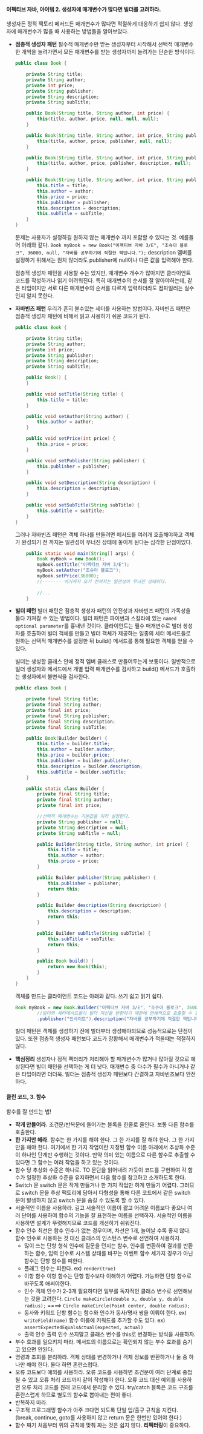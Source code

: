#### 이펙티브 자바, 아이템 2. 생성자에 매개변수가 많다면 빌더를 고려하라.

생성자든 정적 팩토리 메서드든 매개변수가 많다면 적절하게 대응하기 쉽지 않다. 생성자에 매개변수가 많을 때 사용하는 방법들을 알아보았다.

- **점층적 생성자 패턴**
  필수적 매개변수만 받는 생성자부터 시작해서 선택적 매개변수 한 개씩을 늘려가면서 모든 매개변수를 받는 생성자까지 늘려가는 단순한 방식이다.

  ```java
  public class Book {
  
      private String title;
      private String author;
      private int price;
      private String publisher;
      private String description;
      private String subTitle;
  
      public Book(String title, String author, int price) {
          this(title, author, price, null, null, null);
      }
  
      public Book(String title, String author, int price, String publisher) {
          this(title, author, price, publisher, null, null);
      }
  
      public Book(String title, String author, int price, String publisher, String description) {
          this(title, author, price, publisher, description, null);
      }
  
      public Book(String title, String author, int price, String publisher, String description, String subTitle) {
          this.title = title;
          this.author = author;
          this.price = price;
          this.publisher = publisher;
          this.description = description;
          this.subTitle = subTitle;
      }
  }
  ```

  문제는 사용자가 설정하길 원하지 않는 매개변수 까지 포함할 수 있다는 것. 
  예를들어 아래와 같다.
  `Book myBook = new Book("이펙티브 자바 3/E", "조슈아 블로크", 36000, null, "자바를 공부하기에 적절한 책입니다.");`
  description 멤버를 설정하기 위해서는 원치 않더라도 publisher에 null이나 다른 값을 입력해야 한다.

  점층적 생성자 패턴을 사용할 수는 있지만, 매개변수 개수가 많아지면 클라이언트 코드를 작성하거나 읽기 어려워진다.
  특히 매개변수의 순서를 잘 알아야하는데, 같은 타입이지만 서로 다른 매개변수의 순서를 다르게 입력하더라도 컴파일러는 실수인지 알지 못한다.

- **자바빈즈 패턴**
  우리가 흔히 볼수있는 세터를 사용하는 방법이다. 자바빈즈 패턴은 점층적 생성자 패턴에 비해서 읽고 사용하기 쉬운 코드가 된다.

  ```java
  public class Book {
  
      private String title;
      private String author;
      private int price;
      private String publisher;
      private String description;
      private String subTitle;
  
      public Book() {
      }
  
      public void setTitle(String title) {
          this.title = title;
      }
  
      public void setAuthor(String author) {
          this.author = author;
      }
  
      public void setPrice(int price) {
          this.price = price;
      }
  
      public void setPublisher(String publisher) {
          this.publisher = publisher;
      }
  
      public void setDescription(String description) {
          this.description = description;
      }
  
      public void setSubTitle(String subTitle) {
          this.subTitle = subTitle;
      }
  }
  ```

  그러나 자바빈즈 패턴은 객체 하나를 만들려면 메서드를 여러개 호출해야하고 객체가 완성되기 전 까지는 일관성이 무너진 상태에 놓이게 된다는 심각한 단점이있다.

  ```java
      public static void main(String[] args) {
          Book myBook = new Book();
          myBook.setTitle("이펙티브 자바 3/E");
          myBook.setAuthor("조슈아 블로크");
          myBook.setPrice(36000);
          //------- 여기까지 오기 전까지는 일관성이 무너진 상태이다.
        
          //...
      }
  ```

  

- **빌더 패턴**
  빌더 패턴은 점층적 생성자 패턴의 안전성과 자바빈즈 패턴의 가독성을 둘다 가져갈 수 있는 방법이다. 빌더 패턴은 파이썬과 스칼라에 있는 `named optional parameter`를 흉내낸 것이다.
  클라이언트는 필수 매개변수로 빌더 생성자를 호출하여 빌더 객체를 만들고 빌더 객체가 제공하는 일종의 세터 메서드들로 원하는 선택적 매개변수를 설정한 뒤 build() 메서드를 통해 필요한 객체를 얻을 수 있다.

  빌더는 생성할 클래스 안에 정적 멤버 클래스로 만들어두는게 보통이다. 일반적으로 빌더 생성자와 메서드에서 개별 입력 매개변수를 검사하고 build() 메서드가 호출하는 생성자에서 불변식을 검사한다.

  ```java
  public class Book {
  
      private final String title;
      private final String author;
      private final int price;
      private final String publisher;
      private final String description;
      private final String subTitle;
  
      public Book(Builder builder) {
          this.title = builder.title;
          this.author = builder.author;
          this.price = builder.price;
          this.publisher = builder.publisher;
          this.description = builder.description;
          this.subTitle = builder.subTitle;
      }
  
      public static class Builder {
          private final String title;
          private final String author;
          private final int price;
  
          //선택적 매개변수는 기본값을 미리 설정한다.
          private String publisher = null;
          private String description = null;
          private String subTitle = null;
  
          public Builder(String title, String author, int price) {
              this.title = title;
              this.author = author;
              this.price = price;
          }
  
          public Builder publisher(String publisher) {
              this.publisher = publisher;
              return this;
          }
  
          public Builder description(String description) {
              this.description = description;
              return this;
          }
  
          public Builder subTitle(String subTitle) {
              this.subTitle = subTitle;
              return this;
          }
  
          public Book build() {
              return new Book(this);
          }
      }
  }
  ```

  객체를 만드는 클라이언트 코드는 아래와 같다. 쓰기 쉽고 읽기 쉽다.

  ```java
  Book myBook = new Book.Builder("이펙티브 자바 3/E", "조슈아 블로크", 36000)
          //빌더의 세터메서드들이 빌더 자신을 반환하기 때문에 연쇄적으로 호출할 수 있다. (메서드 체이닝)
          .publisher("인사이트").description("자바를 공부하기에 적절한 책입니다.").build();
  ```

  빌더 패턴은 객체를 생성하기 전에 빌더부터 생성해야되므로 성능적으로는 단점이 있다. 또한 점층적 생성자 패턴보다 코드가 장황해서 매개변수가 적을때는 적절하지 않다. 

- **핵심정리**
  생성자나 정적 팩터리가 처리해야 할 매개변수가 많거나 많아질 것으로 예상된다면 빌더 패턴을 선택하는 게 더 낫다.
  매개변수 중 다수가 필수가 아니거나 같은 타입이라면 더더욱.
  빌더는 점층적 생성자 패턴보다 간결하고 자바빈즈보다 안전하다.



#### 클린 코드, 3. 함수

함수를 잘 만드는 법!

- **작게 만들어라.**
  조건문/반복문에 들어가는 블록을 한줄로 줄인다. 보통 다른 함수를 호출한다.
- **한 가지만 해라.**
  함수는 한 가지를 해야 한다. 그 한 가지를 잘 해야 한다. 그 한 가지만을 해야 한다.
  여기에서 한 가지 작업이란 지정된 함수 이름 아래에서 추상화 수준이 하나인 단계만 수행하는 것이다.
  만약 의미 있는 이름으로 다른 함수로 추출할 수 있다면 그 함수는 여러 작업을 하고 있는 것이다.
- 함수 당 추상화 수준은 하나로.
  TO 문단을 읽어내려 가듯이 코드를 구현하여 각 함수가 일정한 추상화 수준을 유지하면서 다음 함수를 참고하고 소개하도록 한다. 
- Switch 문
  switch 문은 작게 만들거나 한 가지 작업만 하게 만들기 어렵다. 그러므로 switch 문을 추상 팩토리에 담아서 다형성을 통해 다른 코드에서 같은 switch 문이 발생하지 않고 switch 문을 숨길 수 있도록 할 수 있다.
- 서술적인 이름을 사용하라.
  길고 서술적인 이름이 짧고 어려운 이름보다 좋으니 여러 단어를 사용하여 함수의 기능을 잘 표현하는 이름을 선택하자.
  서술적인 이름을 사용하면 설계가 뚜렷해지므로 코드를 개선하기 쉬워진다.
- 함수 인수
  최선은 함수 인수가 없는 경우이며, 차선은 1개, 늘어날 수록 좋지 않다. 함수 인수로 사용하는 것 대신 클래스의 인스턴스 변수로 선언하여 사용하자.
  - 많이 쓰는 단항 형식
    인수에 질문을 던지는 함수, 인수를 변환하여 결과를 반환하는 함수, 입력 인수로 시스템 상태를 바꾸는 이벤트 함수 세가지 경우가 아닌 함수는 단항 함수를 피한다.
  - 플래그 인수는 피한다. ex) `render(true)`
  - 이항 함수
    이항 함수는 단항 함수보다 이해하기 어렵다. 가능하면 단항 함수로 바꾸도록 애써야한다.
  - 인수 객체
    인수가 2-3개 필요하다면 일부를 독자적인 클래스 변수로 선언해보는 것을 고려한다.
    `Circle makeCircle(double x, double y, double radius);` ====>
    `Circle makeCircle(Point center, double radius);`
  - 동사와 키워드
    단항 함수는 함수와 인수가 동사/명사 쌍을 이뤄야 한다. ex) `writeField(name)`
    함수 이름에 키워드를 추가할 수도 있다. ex) `assertExpectedEqualsActual(expected, actual)`
  - 출력 인수
    출력 인수 쓰지말고 클래스 변수를 this로 변경하는 방식을 사용하자.
- 부수 효과를 일으키지 마라.
  메서드의 이름으로는 확인되지 않는 부수 효과를 숨기고 있으면 안된다.
- 명령과 조회를 분리하라.
  객체 상태를 변경하거나 객체 정보를 반환하거나 둘 중 하나만 해야 한다. 둘다 하면 혼란스럽다.
- 오류 코드보다 예외를 사용하라.
  오류 코드를 사용하면 조건문이 여러 단계로 중첩될 수 있고 오류 처리 코드까지 같이 작성해야 한다.
  오류 코드 대신 예외를 사용하면 오류 처리 코드를 원래 코드에서 분리할 수 있다.
  try/catch 블록은 코드 구조를 혼란스럽게 하므로 별도의 함수로 뽑아내는 편이 좋다.
- 반복하지 마라.
- 구조적 프로그래밍
  함수가 아주 크다면 되도록 단일 입/출구 규칙을 지킨다. (break, continue, goto를 사용하지 않고 return 문은 한번만 있어야 한다.)
- 함수 짜기
  처음부터 위의 규칙에 맞춰 짜는 것은 쉽지 않다. **리펙터링**이 중요하다.

